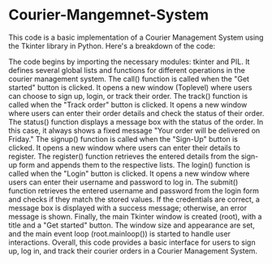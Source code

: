 # Courier-Mangemnet-System


This code is a basic implementation of a Courier Management System using the Tkinter library in Python. Here's a breakdown of the code:

The code begins by importing the necessary modules: tkinter and PIL.
It defines several global lists and functions for different operations in the courier management system.
The call() function is called when the "Get started" button is clicked. It opens a new window (Toplevel) where users can choose to sign up, login, or track their order.
The track() function is called when the "Track order" button is clicked. It opens a new window where users can enter their order details and check the status of their order.
The status() function displays a message box with the status of the order. In this case, it always shows a fixed message "Your order will be delivered on Friday."
The signup() function is called when the "Sign-Up" button is clicked. It opens a new window where users can enter their details to register.
The register() function retrieves the entered details from the sign-up form and appends them to the respective lists.
The login() function is called when the "Login" button is clicked. It opens a new window where users can enter their username and password to log in.
The submit() function retrieves the entered username and password from the login form and checks if they match the stored values. If the credentials are correct, a message box is displayed with a success message; otherwise, an error message is shown.
Finally, the main Tkinter window is created (root), with a title and a "Get started" button. The window size and appearance are set, and the main event loop (root.mainloop()) is started to handle user interactions.
Overall, this code provides a basic interface for users to sign up, log in, and track their courier orders in a Courier Management System.




